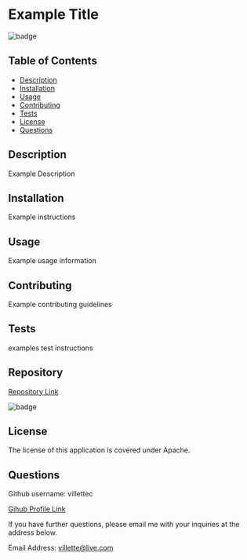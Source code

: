 
# Example Title

![badge](https://img.shields.io/badge/license-Apache-blue)

## Table of Contents
- [ Description ](#Description)
- [ Installation ](#Installation)
- [ Usage ](#Usage)
- [ Contributing ](#Contributing)
- [ Tests ](#Tests)
- [ License ](#License)
- [ Questions ](#Questions)

## Description
Example Description

## Installation
Example instructions

## Usage
Example usage information

## Contributing
Example contributing guidelines

## Tests
examples test instructions

## Repository
[Repository Link](https://github.com/villettec/M9C-Readme_Generator)

![badge](https://img.shields.io/github/commit-activity/m/villettec/M9C-Readme_Generator)

## License
The license of this application is covered under Apache.

## Questions
Github username: villettec

[Gihub Profile Link](https://github.com/villettec)

If you have further questions, please email me with your inquiries at the address below.

Email Address: villette@live.com
